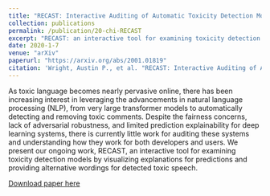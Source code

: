```yaml
---
title: "RECAST: Interactive Auditing of Automatic Toxicity Detection Models"
collection: publications
permalink: /publication/20-chi-RECAST
excerpt: "RECAST: an interactive tool for examining toxicity detection models by visualizing explanations for predictions and providing alternative wordings for detected toxic speech."
date: 2020-1-7
venue: "arXiv"
paperurl: "https://arxiv.org/abs/2001.01819"
citation: 'Wright, Austin P., et al. "RECAST: Interactive Auditing of Automatic Toxicity Detection Models." arXiv preprint arXiv:2001.01819 (2020).'
---
```


As toxic language becomes nearly pervasive online, there has been increasing interest in leveraging the advancements in natural language processing (NLP), from very large transformer models to automatically detecting and removing toxic comments. Despite the fairness concerns, lack of adversarial robustness, and limited prediction explainability for deep learning systems, there is currently little work for auditing these systems and understanding how they work for both developers and users. We present our ongoing work, RECAST, an interactive tool for examining toxicity detection models by visualizing explanations for predictions and providing alternative wordings for detected toxic speech.

[Download paper here](https://arxiv.org/pdf/2001.01819)
